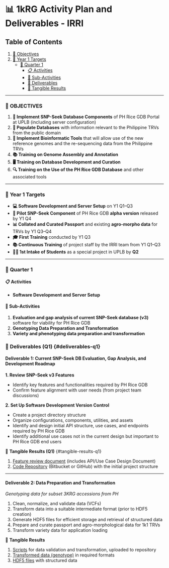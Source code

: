 # 📊 **1kRG Activity Plan and Deliverables - IRRI**

## Table of Contents
1. [🎯 Objectives](#-objectives)
2. [📅 Year 1 Targets](#-year-1-targets)
   - [📅 Quarter 1](#-quarter-1)
     - [📋 Activities](#-activities)
     - [📅 Sub-Activities](#-sub-activities)
     - [📜 Deliverables](#-deliverables-q1)
     - [🎯 Tangible Results](#-tangible-results-q1)

---

### 🎯 **OBJECTIVES**

1. **🔧 Implement SNP-Seek Database Components** of PH Rice GDB Portal at UPLB (including server configuration)  
2. **🌾 Populate Databases** with information relevant to the Philippine TRVs from the public domain  
3. **🧬 Implement Bioinformatic Tools** that will allow use of the new reference genomes and the re-sequencing data from the Philippine TRVs  
4. **📚 Training on Genome Assembly and Annotation**  
5. **🖥️ Training on Database Development and Curation**  
6. **🔍 Training on the Use of the PH Rice GDB Database** and other associated tools  

---

### 📅 **Year 1 Targets**

- **💻 Software Development and Server Setup** on Y1 Q1–Q3  
- **🚀 Pilot SNP-Seek Component** of PH Rice GDB **alpha version** released by Y1 Q4  
- **📊 Collated and Curated Passport** and existing **agro-morpho data** for TRVs by Y1 Q3–Q4  
- **🎓 First Training** conducted by Y1 Q3  
- **📚 Continuous Training** of project staff by the IRRI team from Y1 Q1–Q3  
- **👩‍🎓 1st Intake of Students** as a special project in UPLB by **Q2**  

---

### 📅 **Quarter 1**

#### 📋 **Activities**
- **Software Development and Server Setup**

#### 📅 **Sub-Activities**

1. **Evaluation and gap analysis of current SNP-Seek database (v3)** software for viability for PH Rice GDB  
2. **Genotyping Data Preparation and Transformation**  
3. **Variety and phenotyping data preparation and transformation**

### 📜 **Deliverables (Q1)** {#deliverables-q1}

#### **Deliverable 1**: Current SNP-Seek DB Evaluation, Gap Analysis, and Development Roadmap

**1. Review SNP-Seek v3 Features**  
- Identify key features and functionalities required by PH Rice GDB  
- Confirm feature alignment with user needs (from project team discussions)

**2. Set Up Software Development Version Control**  
- Create a project directory structure  
- Organize configurations, components, utilities, and assets  
- Identify and design initial API structure, use cases, and endpoints required by PH Rice GDB  
- Identify additional use cases not in the current design but important to PH Rice GDB end users

🎯 **Tangible Results (Q1)** {#tangible-results-q1}  
1. [Feature review document](https://1k1rg.github.io/deliverablesAndDocs/FeatureReview) (includes API/Use Case Design Document)  
2. [Code Repository](https://github.com/1K1RG/1k1RG-SNPseek) (Bitbucket or GitHub) with the initial project structure  

---

#### **Deliverable 2**: Data Preparation and Transformation  
*Genotyping data for subset 3KRG accessions from PH*

1. Clean, normalize, and validate data (VCFs)  
2. Transform data into a suitable intermediate format (prior to HDF5 creation)  
3. Generate HDF5 files for efficient storage and retrieval of structured data  
4. Prepare and curate passport and agro-morphological data for 1k1 TRVs  
5. Transform variety data for application loading

🎯 **Tangible Results**  
1. [Scripts](https://github.com/1K1RG/1k1RG-sample) for data validation and transformation, uploaded to repository  
2. [Transformed data (genotype)](https://github.com/1K1RG/1kRG-sample) in required formats  
3. [HDF5 files](https://github.com/1K1RG/1k1RG-sample) with structured data
